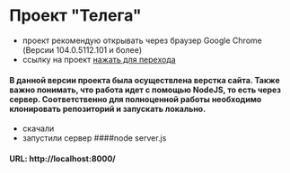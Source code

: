 # Проект "Телега"

- проект рекомендую открывать через браузер Google Chrome (Версии 104.0.5112.101 и более)
- ссылку на проект [нажать для перехода](https://vasiliiv.github.io/Telega_2V/)

#### В данной версии проекта была осуществлена верстка сайта. Также важно понимать, что работа идет с помощью NodeJS, то есть через сервер. Соответственно для полноценной работы необходимо клонировать репозиторий и запускать локально.
- скачали
- запустили сервер ####node server.js

#### URL: http://localhost:8000/
